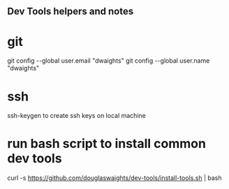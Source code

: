 ## Dev Tools helpers and notes

# git
git config --global user.email "dwaights"
git config --global user.name "dwaights"

# ssh
ssh-keygen to create ssh keys on local machine

# run bash script to install common dev tools

curl -s https://github.com/douglaswaights/dev-tools/install-tools.sh | bash
